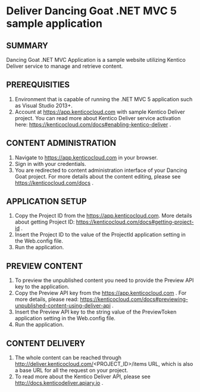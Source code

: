 # Deliver Dancing Goat .NET MVC 5 sample application

## SUMMARY

Dancing Goat .NET MVC Application is a sample website utilizing Kentico Deliver service to manage and retrieve content.

## PREREQUISITIES

1. Environment that is capable of running the .NET MVC 5 application such as Visual Studio 2013+.
2. Account at https://app.kenticocloud.com with sample Kentico Deliver project. You can read more about Kentico Deliver service activation here: https://kenticocloud.com/docs#enabling-kentico-deliver .

## CONTENT ADMINISTRATION

1. Navigate to https://app.kenticocloud.com in your browser.
2. Sign in with your credentials.
3. You are redirected to content administration interface of your Dancing Goat project. For more details about the content editing, please see https://kenticocloud.com/docs .

## APPLICATION SETUP

1. Copy the Project ID from the https://app.kenticocloud.com. More details about getting Project ID: https://kenticocloud.com/docs#getting-project-id .
2. Insert the Project ID to the value of the ProjectId application setting in the Web.config file. 
3. Run the application.

## PREVIEW CONTENT

1. To preview the unpublished content you need to provide the Preview API key to the application.
2. Copy the Preview API key from the https://app.kenticocloud.com . For more details, please read: https://kenticocloud.com/docs#previewing-unpublished-content-using-deliver-api .
3. Insert the Preview API key to the string value of the PreviewToken application setting in the Web.config file.
4. Run the application.

## CONTENT DELIVERY

1. The whole content can be reached through http://deliver.kenticocloud.com/<PROJECT_ID>/items URL, which is also a base URL for all the request on your project.
2. To read more about the Kentico Deliver API, please see http://docs.kenticodeliver.apiary.io .
